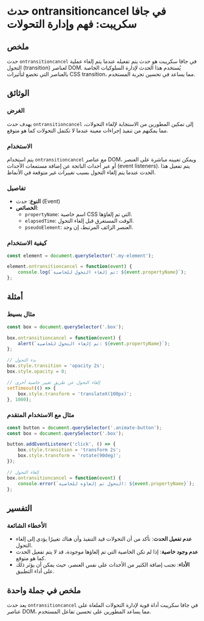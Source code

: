<!--
Meta Description: # حدث ontransitioncancel في جافا سكريبت: فهم وإدارة التحولات ## ملخص حدث `ontransitioncancel` في جافا سكريبت هو حدث يتم تفعيله عندما يتم إلغاء عملية ا...
Meta Keywords: box, التحول, ontransitioncancel, إلغاء, event
-->

# حدث ontransitioncancel في جافا سكريبت: فهم وإدارة التحولات

## ملخص
حدث `ontransitioncancel` في جافا سكريبت هو حدث يتم تفعيله عندما يتم إلغاء عملية التحول (transition) لعناصر DOM. يُستخدم هذا الحدث لإدارة السلوكيات الخاصة بالعناصر التي تخضع لتأثيرات CSS transition، مما يساعد في تحسين تجربة المستخدم.

## الوثائق
### الغرض
يهدف حدث `ontransitioncancel` إلى تمكين المطورين من الاستجابة لإلغاء التحولات، مما يمكنهم من تنفيذ إجراءات معينة عندما لا تكتمل التحولات كما هو متوقع.

### الاستخدام
يتم استخدام `ontransitioncancel` مع عناصر DOM، ويمكن تعيينه مباشرة على العنصر أو عبر أحداث الناتجة عن إضافة مستمعات الأحداث (event listeners). يتم تفعيل هذا الحدث عندما يتم إلغاء التحول بسبب تغييرات غير متوقعة في الأنماط.

### تفاصيل
- **النوع**: حدث (Event)
- **الخصائص**: 
  - `propertyName`: اسم خاصية CSS التي تم إلغاؤها.
  - `elapsedTime`: الوقت المستغرق قبل إلغاء التحول.
  - `pseudoElement`: العنصر الزائف المرتبط، إن وجد.

### كيفية الاستخدام
```javascript
const element = document.querySelector('.my-element');

element.ontransitioncancel = function(event) {
    console.log(`تم إلغاء التحول للخاصية: ${event.propertyName}`);
};
```

## أمثلة
### مثال بسيط
```javascript
const box = document.querySelector('.box');

box.ontransitioncancel = function(event) {
    alert(`تم إلغاء التحول للخاصية: ${event.propertyName}`);
};

// بدء التحول
box.style.transition = 'opacity 2s';
box.style.opacity = 0;

// إلغاء التحول عن طريق تغيير خاصية أخرى
setTimeout(() => {
    box.style.transform = 'translateX(100px)';
}, 1000);
```

### مثال مع الاستخدام المتقدم
```javascript
const button = document.querySelector('.animate-button');
const box = document.querySelector('.box');

button.addEventListener('click', () => {
    box.style.transition = 'transform 2s';
    box.style.transform = 'rotate(90deg)';
});

// إلغاء التحول
box.ontransitioncancel = function(event) {
    console.error(`التحول تم إلغاؤه للخاصية: ${event.propertyName}`);
};
```

## التفسير
### الأخطاء الشائعة
- **عدم تفعيل الحدث**: تأكد من أن التحولات قيد التنفيذ وأن هناك تغييرًا يؤدي إلى إلغاء التحول.
- **عدم وجود خاصية**: إذا لم تكن الخاصية التي تم إلغاؤها موجودة، قد لا يتم تفعيل الحدث كما هو متوقع.
- **الأداء**: تجنب إضافة الكثير من الأحداث على نفس العنصر، حيث يمكن أن يؤثر ذلك على أداء التطبيق.

## ملخص في جملة واحدة
يعد حدث `ontransitioncancel` في جافا سكريبت أداة قوية لإدارة التحولات الملغاة على عناصر DOM، مما يساعد المطورين على تحسين تفاعل المستخدم.